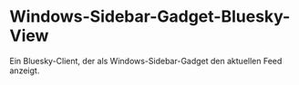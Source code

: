 # Windows-Sidebar-Gadget-Bluesky-View

Ein Bluesky-Client, der als Windows-Sidebar-Gadget den aktuellen Feed anzeigt.
